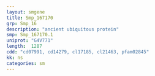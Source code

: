 ```yaml
---
layout: smgene
title: Smp_167170
grp: Smp_16
description: "ancient ubiquitous protein"
smp: Smp_167170.1
uniprot: "G4V771"
length:  1287
cdd: "cd07991, cd14279, cl17185, cl21463, pfam02845"
kk: ns
categories: sm
---
```

